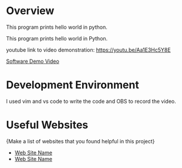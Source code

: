 # Overview
This program prints hello world in python.

This program prints hello world in Python.

youtube link to video demonstration:
https://youtu.be/Aa1E3Hc5Y8E

[Software Demo Video](http://youtube.link.goes.here)

# Development Environment

I used vim and vs code to write the code and OBS to record the video.

# Useful Websites

{Make a list of websites that you found helpful in this project}
* [Web Site Name](http://url.link.goes.here)
* [Web Site Name](http://url.link.goes.here)
